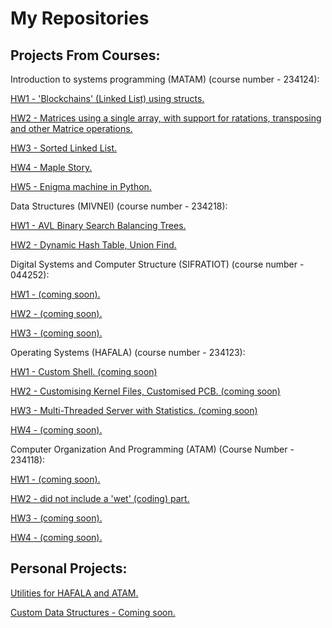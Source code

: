 # My Repositories
## Projects From Courses:

Introduction to systems programming (MATAM) (course number - 234124):

[HW1 - 'Blockchains' (Linked List) using structs.](https://github.com/guyfriedman2001/Introd.-to-systems-prog.-MATAM-234124-HW1)

[HW2 - Matrices using a single array, with support for ratations, transposing and other Matrice operations.](https://github.com/guyfriedman2001/Introd.-to-systems-prog.-MATAM-234124-HW2)

[HW3 - Sorted Linked List.](https://github.com/guyfriedman2001/Introd.-to-systems-prog.-MATAM-234124-HW3)

[HW4 - Maple Story.](https://github.com/guyfriedman2001/Introd.-to-systems-prog.-MATAM-234124-HW4)

[HW5 - Enigma machine in Python.](https://github.com/guyfriedman2001/Introd.-to-systems-prog.-MATAM-234124-HW5)


Data Structures (MIVNEI) (course number - 234218):

[HW1 - AVL Binary Search Balancing Trees.](https://github.com/guyfriedman2001/Data-Structures-wet-1)

[HW2 - Dynamic Hash Table, Union Find.](https://github.com/guyfriedman2001/Data-Structures-wet-2)


Digital Systems and Computer Structure (SIFRATIOT) (course number - 044252):

[HW1 - (coming soon).](https://github.com/guyfriedman2001/Comp.-Struct.-and-Digital-Systems-SIFRATIOT-044252-HW1/tree/main)

[HW2 - (coming soon).](https://github.com/guyfriedman2001/Comp.-Struct.-and-Digital-Systems-SIFRATIOT-044252-HW2/tree/main)

[HW3 - (coming soon).](https://github.com/guyfriedman2001/Comp.-Struct.-and-Digital-Systems-SIFRATIOT-044252-HW3)


Operating Systems (HAFALA) (course number - 234123):

[HW1 - Custom Shell. (coming soon)](https://github.com/guyfriedman2001/234123_HW1)

[HW2 - Customising Kernel Files, Customised PCB. (coming soon)](https://github.com/guyfriedman2001/234123_HW2)

[HW3 - Multi-Threaded Server with Statistics. (coming soon)](https://github.com/guyfriedman2001/234123_HW3)

[HW4 - (coming soon).]()


Computer Organization And Programming (ATAM) (Course Number - 234118):

[HW1 - (coming soon).](https://github.com/guyfriedman2001/Comp.-Org.-And-Prog.-ATAM-234118-HW1)

[HW2 - did not include a 'wet' (coding) part.]()

[HW3 - (coming soon).](https://github.com/guyfriedman2001/234118_HW3)

[HW4 - (coming soon).]()


## Personal Projects:

[Utilities for HAFALA and ATAM.](https://github.com/guyfriedman2001/hafala-atam-utilities)

[Custom Data Structures - Coming soon.](https://github.com/guyfriedman2001/GuysUtil)

